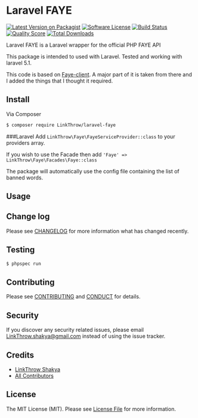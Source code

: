 # Laravel FAYE

[![Latest Version on Packagist][ico-version]][link-packagist]
[![Software License][ico-license]](LICENSE.md)
[![Build Status][ico-travis]][link-travis]
[![Quality Score][ico-code-quality]][link-code-quality]
[![Total Downloads][ico-downloads]][link-downloads]

Laravel FAYE is a Laravel wrapper for the official PHP FAYE API

This package is intended to used with Laravel. Tested and working with laravel 5.1.

This code is based on [Faye-client](https://github.com/nchaulet/faye-client). A major part of it is taken from there and I added the things that I thought it required.

## Install

Via Composer

``` bash
$ composer require LinkThrow/laravel-faye
```

###Laravel
Add ```LinkThrow\Faye\FayeServiceProvider::class``` to your providers array.

If you wish to use the Facade then add 
```'Faye' => LinkThrow\Faye\Facades\Faye::class```

The package will automatically use the config file containing the list of banned words. 


## Usage

## Change log

Please see [CHANGELOG](CHANGELOG.md) for more information what has changed recently.

## Testing

``` bash
$ phpspec run
```

## Contributing

Please see [CONTRIBUTING](CONTRIBUTING.md) and [CONDUCT](CONDUCT.md) for details.

## Security

If you discover any security related issues, please email LinkThrow.shakya@gmail.com instead of using the issue tracker.

## Credits

- [LinkThrow Shakya][link-author]
- [All Contributors][link-contributors]

## License

The MIT License (MIT). Please see [License File](LICENSE.md) for more information.

[ico-version]: https://img.shields.io/packagist/v/LinkThrow/profanityfilter.svg?style=flat-square
[ico-license]: https://img.shields.io/badge/license-MIT-brightgreen.svg?style=flat-square
[ico-travis]: https://img.shields.io/travis/LinkThrow/ProfanityFilter/master.svg?style=flat-square
[ico-scrutinizer]: https://img.shields.io/scrutinizer/coverage/g/LinkThrow/ProfanityFilter.svg?style=flat-square
[ico-code-quality]: https://img.shields.io/scrutinizer/g/LinkThrow/ProfanityFilter.svg?style=flat-square
[ico-downloads]: https://img.shields.io/packagist/dt/LinkThrow/profanityfilter.svg?style=flat-square

[link-packagist]: https://packagist.org/packages/LinkThrow/profanityfilter
[link-travis]: https://travis-ci.org/LinkThrow/ProfanityFilter
[link-scrutinizer]: https://scrutinizer-ci.com/g/LinkThrow/ProfanityFilter/code-structure
[link-code-quality]: https://scrutinizer-ci.com/g/LinkThrow/ProfanityFilter
[link-downloads]: https://packagist.org/packages/LinkThrow/profanityfilter
[link-author]: https://github.com/LinkThrow
[link-contributors]: ../../contributors
